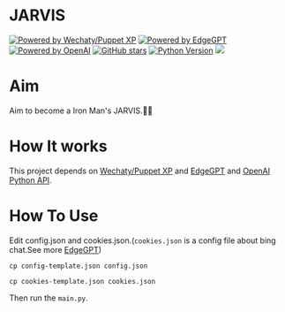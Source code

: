 # JARVIS
[![Powered by Wechaty/Puppet XP](https://img.shields.io/badge/Powered%20By-Wechaty-brightgreen.svg)](https://github.com/wechaty/puppet-xp)
[![Powered by EdgeGPT](https://img.shields.io/badge/Powered%20By-EdgeGPT-brightgreen.svg)](https://github.com/wechaty/wechaty)
[![Powered by OpenAI](https://img.shields.io/badge/Powered%20By-OpenAI-brightgreen.svg)](https://github.com/openai)
[![GitHub stars](https://img.shields.io/github/stars/BenZhiGroup/JARVIS.svg?label=github%20stars)](https://github.com/BenZhiGroup/JARVIS)
[![Python Version](https://img.shields.io/badge/python-3.8+-blue.svg)](https://www.python.org/)
![](https://cdn.kangshuai.biz/lst-file/8221d302-4800-4fd8-a67b-6d3f588f582f.png)
# Aim

Aim to become a Iron Man's JARVIS.🚀🚀

# How It works
This project depends on [Wechaty/Puppet XP](https://github.com/wechaty/puppet-xp) and [EdgeGPT](https://github.com/acheong08/EdgeGPT) and [OpenAI Python API](https://platform.openai.com/).


# How To Use
Edit config.json and cookies.json.(`cookies.json` is a config file about bing chat.See more [EdgeGPT](https://github.com/acheong08/EdgeGPT))

```
cp config-template.json config.json

cp cookies-template.json cookies.json
```

Then run the `main.py`.